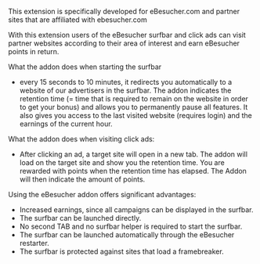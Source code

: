 This extension is specifically developed for eBesucher.com and partner sites that are affiliated with ebesucher.com

With this extension users of the eBesucher surfbar and click ads can visit partner websites according to their area of interest and earn eBesucher points in return.

What the addon does when starting the surfbar

- every 15 seconds to 10 minutes, it redirects you automatically to a website of our advertisers in the surfbar. The addon indicates the retention time (= time that is required to remain on the website in order to get your bonus) and allows you to permanently pause all features. It also gives you access to the last visited website (requires login) and the earnings of the current hour.

What the addon does when visiting click ads:

- After clicking an ad, a target site will open in a new tab. The addon will load on the target site and show you the retention time. You are rewarded with points when the retention time has elapsed. The Addon will then indicate the amount of points.

Using the eBesucher addon offers significant advantages:

- Increased earnings, since all campaigns can be displayed in the surfbar.
- The surfbar can be launched directly.
- No second TAB and no surfbar helper is required to start the surfbar.
- The surfbar can be launched automatically through the eBesucher restarter.
- The surfbar is protected against sites that load a framebreaker.